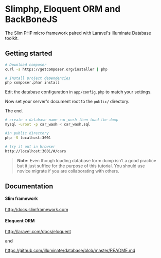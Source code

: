 # Slimphp, Eloquent ORM and BackBoneJS

The Slim PHP micro framework paired with Laravel's Illuminate Database toolkit.

## Getting started

```bash
# Download composer
curl -s https://getcomposer.org/installer | php

# Install project dependencies
php composer.phar install
```

Edit the database configuration in `app/config.php` to match your settings.

Now set your server's document root to the `public/` directory.

The end.

```bash
# create a database name car_wash then load the dump
mysql -uroot -p car_wash < car_wash.sql

#in public directory 
php -S localhost:3001

# try it out in browser
http://localhost:3001/#/cars
```

> __Note:__
> Even though loading database form dump isn't a good practice but it just suffice for the purpose of this tutorial. You should use novice migrate if you are collaborating with others.

## Documentation

#### Slim framework
http://docs.slimframework.com

#### Eloquent ORM
http://laravel.com/docs/eloquent

and

https://github.com/illuminate/database/blob/master/README.md
